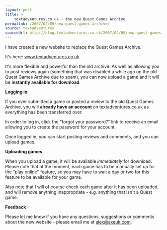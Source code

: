 ```yaml
---
layout: post
title: >
    textadventures.co.uk - the new Quest Games Archive
permalink: /2007/02/09/new-quest-games-archive/
source: textadventures
sourceUrl: http://blog.textadventures.co.uk/2007/02/09/new-quest-games-archive/
---
```


I have created a new website to replace the Quest Games Archive.

It's here: <a href="http://www.textadventures.co.uk/">www.textadventures.co.uk</a>

It's more flexible and powerful than the old archive. As well as allowing you to post reviews again (something that was disabled a while ago on the old Quest Games Archive due to spam), you can now upload a game and it will be <strong>instantly available for download</strong>.

<span style="font-weight:bold;">Logging in</span>

If you ever submitted a game or posted a review to the old Quest Games Archive, you will <span style="font-weight:bold;">already have an account</span> on textadventures.co.uk as everything has been transferred over.

In order to log in, click the "forgot your password?" link to receive an email allowing you to create the password for your account.

Once logged in, you can start posting reviews and comments, and you can upload games.

<span style="font-weight:bold;">Uploading games</span>

When you upload a game, it will be available <span style="font-style:italic;">immediately</span> for download. Please note that at the moment, each game has to be manually set up for the "play online" feature, so you may have to wait a day or two for this feature to be available for your game.

Also note that I will of course check each game after it has been uploaded, and will remove anything inappropriate - e.g. anything that isn't a Quest game.

<span style="font-weight:bold;">Feedback</span>

Please let me know if you have any questions, suggestions or comments about the new website - please email me at <a href="mailto:alex@axeuk.com">alex@axeuk.com</a>.